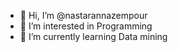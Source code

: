 - 👋 Hi, I’m @nastarannazempour
- 👀 I’m interested in Programming
- 🌱 I’m currently learning Data mining

<!---
nastarannazempour/nastarannazempour is a ✨ special ✨ repository because its `README.md` (this file) appears on your GitHub profile.
You can click the Preview link to take a look at your changes.
--->
